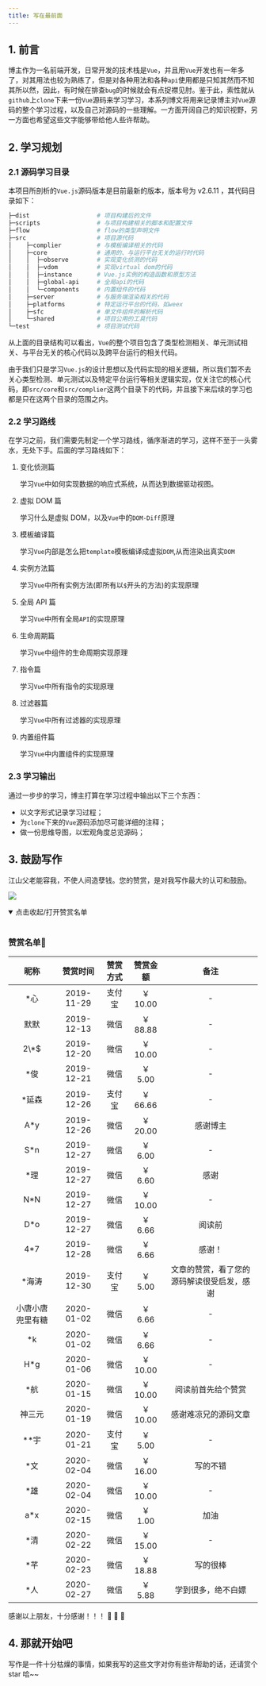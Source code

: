 ```yaml
---
title: 写在最前面
---
```


## 1. 前言

博主作为一名前端开发，日常开发的技术栈是`Vue`，并且用`Vue`开发也有一年多了，对其用法也较为熟练了，但是对各种用法和各种`api`使用都是只知其然而不知其所以然，因此，有时候在排查`bug`的时候就会有点捉襟见肘。鉴于此，索性就从`github`上`clone`下来一份`Vue`源码来学习学习，本系列博文将用来记录博主对`Vue`源码的整个学习过程，以及自己对源码的一些理解。一方面开阔自己的知识视野，另一方面也希望这些文字能够带给他人些许帮助。

## 2. 学习规划

### 2.1 源码学习目录

本项目所剖析的`Vue.js`源码版本是目前最新的版本，版本号为 v2.6.11 ，其代码目录如下：

```bash
├─dist                   # 项目构建后的文件
├─scripts                # 与项目构建相关的脚本和配置文件
├─flow                   # flow的类型声明文件
├─src                    # 项目源代码
│    ├─complier          # 与模板编译相关的代码
│    ├─core              # 通用的、与运行平台无关的运行时代码
│    │  ├─observe        # 实现变化侦测的代码
│    │  ├─vdom           # 实现virtual dom的代码
│    │  ├─instance       # Vue.js实例的构造函数和原型方法
│    │  ├─global-api     # 全局api的代码
│    │  └─components     # 内置组件的代码
│    ├─server            # 与服务端渲染相关的代码
│    ├─platforms         # 特定运行平台的代码，如weex
│    ├─sfc               # 单文件组件的解析代码
│    └─shared            # 项目公用的工具代码
└─test                   # 项目测试代码
```

从上面的目录结构可以看出，`Vue`的整个项目包含了类型检测相关、单元测试相关、与平台无关的核心代码以及跨平台运行的相关代码。

由于我们只是学习`Vue.js`的设计思想以及代码实现的相关逻辑，所以我们暂不去关心类型检测、单元测试以及特定平台运行等相关逻辑实现，仅关注它的核心代码，即`src/core`和`src/complier`这两个目录下的代码，并且接下来后续的学习也都是只在这两个目录的范围之内。

### 2.2 学习路线

在学习之前，我们需要先制定一个学习路线，循序渐进的学习，这样不至于一头雾水，无处下手。后面的学习路线如下：

1. 变化侦测篇

   学习`Vue`中如何实现数据的响应式系统，从而达到数据驱动视图。

2. 虚拟 DOM 篇

   学习什么是虚拟 DOM，以及`Vue`中的`DOM-Diff`原理

3. 模板编译篇

   学习`Vue`内部是怎么把`template`模板编译成虚拟`DOM`,从而渲染出真实`DOM`

4. 实例方法篇

   学习`Vue`中所有实例方法(即所有以`$`开头的方法)的实现原理

5. 全局 API 篇

   学习`Vue`中所有全局`API`的实现原理

6. 生命周期篇

   学习`Vue`中组件的生命周期实现原理

7. 指令篇

   学习`Vue`中所有指令的实现原理

8. 过滤器篇

   学习`Vue`中所有过滤器的实现原理

9. 内置组件篇

   学习`Vue`中内置组件的实现原理

### 2.3 学习输出

通过一步步的学习，博主打算在学习过程中输出以下三个东西：

- 以文字形式记录学习过程；
- 为`clone`下来的`Vue`源码添加尽可能详细的注释；
- 做一份思维导图，以宏观角度总览源码；

## 3. 鼓励写作

江山父老能容我，不使人间造孽钱。您的赞赏，是对我写作最大的认可和鼓励。

![](~@/start/1.png)

<details open=“open”>
 <summary>点击收起/打开赞赏名单</summary>
 <br/>

### 赞赏名单:art:

|       昵称       |  赞赏时间  | 赞赏方式 | 赞赏金额 |                    备注                    |
| :--------------: | :--------: | :------: | :------: | :----------------------------------------: |
|       \*心       | 2019-11-29 |  支付宝  | ￥ 10.00 |                     -                      |
|       默默       | 2019-12-13 |   微信   | ￥ 88.88 |                     -                      |
|      2\\*\$      | 2019-12-20 |   微信   | ￥ 10.00 |                     -                      |
|       \*俊       | 2019-12-21 |   微信   | ￥ 5.00  |                     -                      |
|      \*延森      | 2019-12-26 |  支付宝  | ￥ 66.66 |                     -                      |
|       A\*y       | 2019-12-26 |   微信   | ￥ 20.00 |                  感谢博主                  |
|       S\*n       | 2019-12-27 |   微信   | ￥ 6.00  |                     -                      |
|       \*理       | 2019-12-27 |   微信   | ￥ 6.60  |                    感谢                    |
|       N\*N       | 2019-12-27 |   微信   | ￥ 10.00 |                     -                      |
|       D\*o       | 2019-12-27 |   微信   | ￥ 6.66  |                   阅读前                   |
|       4\*7       | 2019-12-28 |   微信   | ￥ 6.66  |                   感谢！                   |
|      \*海涛      | 2019-12-30 |  支付宝  | ￥ 5.00  | 文章的赞赏，看了您的源码解读很受启发，感谢 |
| 小唐小唐兜里有糖 | 2020-01-02 |   微信   | ￥ 6.66  |                     -                      |
|       \*k        | 2020-01-02 |   微信   | ￥ 6.66  |                     -                      |
|       H\*g       | 2020-01-06 |   微信   | ￥ 10.00 |                     -                      |
|       \*航       | 2020-01-15 |   微信   | ￥ 10.00 |             阅读前首先给个赞赏             |
|      神三元      | 2020-01-19 |   微信   | ￥ 10.00 |            感谢难凉兄的源码文章            |
|      \*\*宇      | 2020-01-21 |  支付宝  | ￥ 5.00  |                     -                      |
|       \*文       | 2020-02-04 |   微信   | ￥ 16.00 |                  写的不错                  |
|       \*雄       | 2020-02-04 |   微信   | ￥ 10.00 |                     -                      |
|       a\*x       | 2020-02-15 |   微信   | ￥ 1.00  |                    加油                    |
|       \*清       | 2020-02-22 |   微信   | ￥ 15.00 |                     -                      |
|       \*芊       | 2020-02-23 |   微信   | ￥ 18.88 |                  写的很棒                  |
|       \*人       | 2020-02-27 |   微信   | ￥ 5.88  |             学到很多，绝不白嫖             |

</details>

感谢以上朋友，十分感谢！！！ :pray: :pray: :pray:

## 4. 那就开始吧

写作是一件十分枯燥的事情，如果我写的这些文字对你有些许帮助的话，还请赏个 star 哈~~
